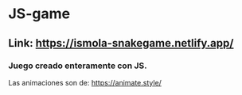 # JS-game

## Link: https://ismola-snakegame.netlify.app/



### Juego creado enteramente con JS.
Las animaciones son de: https://animate.style/

